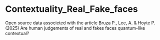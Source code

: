 # Contextuality_Real_Fake_faces
Open source data associeted with the article Bruza P., Lee, A. &amp; Hoyte P. (2025) Are human judgements of real and fakes faces quantum-like contextual? 
